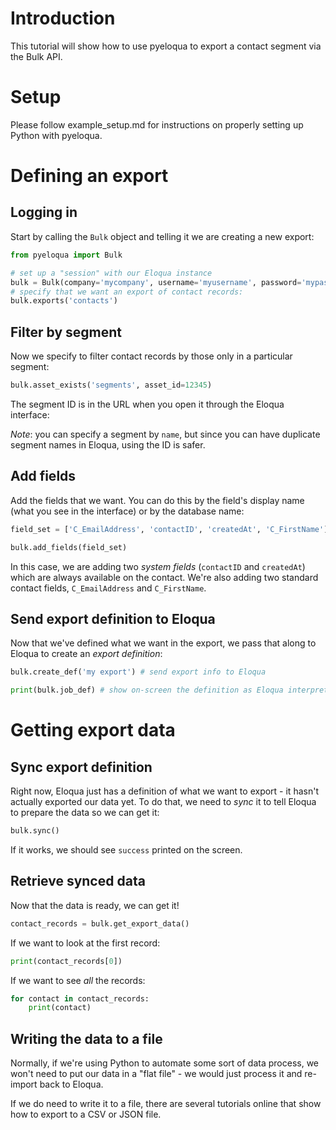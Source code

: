 # Introduction

This tutorial will show how to use pyeloqua to export a contact segment via the Bulk API.

# Setup

Please follow example_setup.md for instructions on properly setting up Python with pyeloqua.

# Defining an export

## Logging in

Start by calling the `Bulk` object and telling it we are creating a new export:

```python
from pyeloqua import Bulk

# set up a "session" with our Eloqua instance
bulk = Bulk(company='mycompany', username='myusername', password='mypassword')
# specify that we want an export of contact records:
bulk.exports('contacts')
```

## Filter by segment

Now we specify to filter contact records by those only in a particular segment:

```python
bulk.asset_exists('segments', asset_id=12345)
```

The segment ID is in the URL when you open it through the Eloqua interface:

*Note*: you can specify a segment by `name`, but since you can have duplicate segment names in Eloqua, using the ID is safer.

## Add fields

Add the fields that we want. You can do this by the field's display name (what you see in the interface) or by the database name:

```python
field_set = ['C_EmailAddress', 'contactID', 'createdAt', 'C_FirstName']

bulk.add_fields(field_set)
```
In this case, we are adding two *system fields* (`contactID` and `createdAt`) which are always available on the contact. We're also adding two standard contact fields, `C_EmailAddress` and `C_FirstName`.

## Send export definition to Eloqua

Now that we've defined what we want in the export, we pass that along to Eloqua to create an *export definition*:

```python
bulk.create_def('my export') # send export info to Eloqua

print(bulk.job_def) # show on-screen the definition as Eloqua interprets it to make sure it is correct
```

# Getting export data

## Sync export definition

Right now, Eloqua just has a definition of what we want to export - it hasn't actually exported our data yet. To do that, we need to *sync* it to tell Eloqua to prepare the data so we can get it:

```python
bulk.sync()
```

If it works, we should see `success` printed on the screen.

## Retrieve synced data

Now that the data is ready, we can get it!

```python
contact_records = bulk.get_export_data()
```

If we want to look at the first record:

```python
print(contact_records[0])
```

If we want to see *all* the records:

```python
for contact in contact_records:
    print(contact)
```

## Writing the data to a file

Normally, if we're using Python to automate some sort of data process, we won't need to put our data in a "flat file" - we would just process it and re-import back to Eloqua.

If we do need to write it to a file, there are several tutorials online that show how to export to a CSV or JSON file. 
